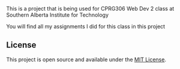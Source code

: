 This is a project that is being used for CPRG306 Web Dev 2 class at Southern Alberta Institute for Technology

You will find all my assignments I did for this class in this project 

## License
 
This project is open source and available under the [MIT License](LICENSE).

